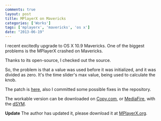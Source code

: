 ```yaml
---
comments: true
layout: post
title: MPlayerX on Mavericks
categories: ['Works']
tags: ['mplayerx', 'mavericks', 'os x']
date: "2013-06-19"
---
```


I recent excitedly upgrade to OS X 10.9 Mavericks. One of the biggest problems is the MPlayerX crashed on Mavericks.

Thanks to its open-source, I checked out the source.

So, the problem is that a value was used before it was initialized, and it was divided as zero. It's the time slider's max value, being used to calculate the knob.

The patch is [here](https://github.com/wwwjfy/MPlayerX/commit/b163a10a9e2ed2a0b13557727a7b3832b100052e), also I committed some possible fixes in the repository.

The workable version can be downloaded on [Copy.com](https://copy.com/vKS7FuBIpJIZ), or [MediaFire](http://www.mediafire.com/?k36mvhaapajocy8), with the [dSYM](https://copy.com/GJblo3iSUahy).

**Update** The author has updated it, please download it at [MPlayerX.org](http://mplayerx.org/download.html).
